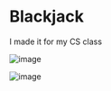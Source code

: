 # Blackjack

I made it for my CS class

![image](https://user-images.githubusercontent.com/117997373/215805235-fe49b934-3726-4aff-b552-a559649a0275.png)

![image](https://user-images.githubusercontent.com/117997373/215805340-e2d2722e-f9b1-43c8-ac49-cb46ab05c1fd.png)
